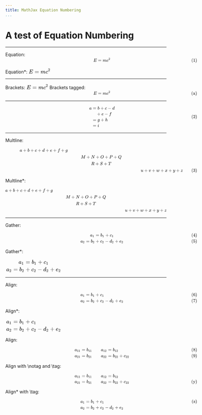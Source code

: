 ```yaml
---
title: MathJax Equation Numbering
...
```


A test of Equation Numbering
============================

------------------------------------------------------------------------

Equation:
<svg xmlns:xlink="http://www.w3.org/1999/xlink" width="100ex" height="3.176ex" style="vertical-align: -1.005ex; max-width: 600;" viewBox="0 -934.9 43055.4 1367.4" role="img" focusable="false" xmlns="http://www.w3.org/2000/svg">
<g stroke="currentColor" fill="currentColor" stroke-width="0" transform="matrix(1 0 0 -1 0 0)">
<g transform="translate(41775,0)">
<g id="mjx-eqn-1" transform="translate(0,-67)">
 <use xlink:href="#MJMAIN-28"></use>
 <use xlink:href="#MJMAIN-31" x="389" y="0"></use>
 <use xlink:href="#MJMAIN-29" x="890" y="0"></use>
</g>
</g>
<g transform="translate(19767,0)">
<g transform="translate(-11,0)">
<g transform="translate(0,-67)">
 <use xlink:href="#MJMATHI-45" x="0" y="0"></use>
 <use xlink:href="#MJMAIN-3D" x="1042" y="0"></use>
 <use xlink:href="#MJMATHI-6D" x="2098" y="0"></use>
<g transform="translate(2977,0)">
 <use xlink:href="#MJMATHI-63" x="0" y="0"></use>
 <use transform="scale(0.707)" xlink:href="#MJMAIN-32" x="613" y="583"></use>
</g>
</g>
</g>
</g>
</g>
</svg>

Equation\*:
<svg xmlns:xlink="http://www.w3.org/1999/xlink" width="8.976ex" height="2.676ex" style="vertical-align: -0.338ex;" viewBox="0 -1006.6 3864.5 1152.1" role="img" focusable="false" xmlns="http://www.w3.org/2000/svg">
<g stroke="currentColor" fill="currentColor" stroke-width="0" transform="matrix(1 0 0 -1 0 0)">
 <use xlink:href="#MJMATHI-45" x="0" y="0"></use>
 <use xlink:href="#MJMAIN-3D" x="1042" y="0"></use>
 <use xlink:href="#MJMATHI-6D" x="2098" y="0"></use>
<g transform="translate(2977,0)">
 <use xlink:href="#MJMATHI-63" x="0" y="0"></use>
 <use transform="scale(0.707)" xlink:href="#MJMAIN-32" x="613" y="583"></use>
</g>
</g>
</svg>

------------------------------------------------------------------------

Brackets:
<svg xmlns:xlink="http://www.w3.org/1999/xlink" width="8.976ex" height="2.676ex" style="vertical-align: -0.338ex;" viewBox="0 -1006.6 3864.5 1152.1" role="img" focusable="false" xmlns="http://www.w3.org/2000/svg">
<g stroke="currentColor" fill="currentColor" stroke-width="0" transform="matrix(1 0 0 -1 0 0)">
 <use xlink:href="#MJMATHI-45" x="0" y="0"></use>
 <use xlink:href="#MJMAIN-3D" x="1042" y="0"></use>
 <use xlink:href="#MJMATHI-6D" x="2098" y="0"></use>
<g transform="translate(2977,0)">
 <use xlink:href="#MJMATHI-63" x="0" y="0"></use>
 <use transform="scale(0.707)" xlink:href="#MJMAIN-32" x="613" y="583"></use>
</g>
</g>
</svg>
Brackets tagged:
<svg xmlns:xlink="http://www.w3.org/1999/xlink" width="100ex" height="3.176ex" style="vertical-align: -1.005ex; max-width: 600;" viewBox="0 -934.9 43055.4 1367.4" role="img" focusable="false" xmlns="http://www.w3.org/2000/svg">
<g stroke="currentColor" fill="currentColor" stroke-width="0" transform="matrix(1 0 0 -1 0 0)">
<g transform="translate(41747,0)">
<g id="mjx-eqn-x" transform="translate(0,-67)">
 <use xlink:href="#MJMAIN-28"></use>
 <use xlink:href="#MJMAIN-78" x="389" y="0"></use>
 <use xlink:href="#MJMAIN-29" x="918" y="0"></use>
</g>
</g>
<g transform="translate(19767,0)">
<g transform="translate(-11,0)">
<g transform="translate(0,-67)">
 <use xlink:href="#MJMATHI-45" x="0" y="0"></use>
 <use xlink:href="#MJMAIN-3D" x="1042" y="0"></use>
 <use xlink:href="#MJMATHI-6D" x="2098" y="0"></use>
<g transform="translate(2977,0)">
 <use xlink:href="#MJMATHI-63" x="0" y="0"></use>
 <use transform="scale(0.707)" xlink:href="#MJMAIN-32" x="613" y="583"></use>
</g>
</g>
</g>
</g>
</g>
</svg>

------------------------------------------------------------------------

<svg xmlns:xlink="http://www.w3.org/1999/xlink" width="100ex" height="11.843ex" style="vertical-align: -5.338ex; max-width: 600;" viewBox="0 -2800.6 43055.4 5098.9" role="img" focusable="false" xmlns="http://www.w3.org/2000/svg">
<g stroke="currentColor" fill="currentColor" stroke-width="0" transform="matrix(1 0 0 -1 0 0)">
<g transform="translate(41775,0)">
<g id="mjx-eqn-2">
 <use xlink:href="#MJMAIN-28"></use>
 <use xlink:href="#MJMAIN-32" x="389" y="0"></use>
 <use xlink:href="#MJMAIN-29" x="890" y="0"></use>
</g>
</g>
<g transform="translate(18690,0)">
<g transform="translate(-11,0)">
<g transform="translate(167,0)">
<g transform="translate(-11,0)">
 <use xlink:href="#MJMATHI-61" x="0" y="1906"></use>
</g>
<g transform="translate(519,0)">
<g transform="translate(0,1906)">
 <use xlink:href="#MJMAIN-3D" x="277" y="0"></use>
 <use xlink:href="#MJMATHI-62" x="1334" y="0"></use>
 <use xlink:href="#MJMAIN-2B" x="1985" y="0"></use>
 <use xlink:href="#MJMATHI-63" x="2986" y="0"></use>
 <use xlink:href="#MJMAIN-2212" x="3642" y="0"></use>
 <use xlink:href="#MJMATHI-64" x="4642" y="0"></use>
</g>
<g transform="translate(0,606)">
 <use xlink:href="#MJMAIN-2B" x="1222" y="0"></use>
 <use xlink:href="#MJMATHI-65" x="2222" y="0"></use>
 <use xlink:href="#MJMAIN-2212" x="2911" y="0"></use>
 <use xlink:href="#MJMATHI-66" x="3912" y="0"></use>
</g>
<g transform="translate(0,-700)">
 <use xlink:href="#MJMAIN-3D" x="277" y="0"></use>
 <use xlink:href="#MJMATHI-67" x="1334" y="0"></use>
 <use xlink:href="#MJMAIN-2B" x="2036" y="0"></use>
 <use xlink:href="#MJMATHI-68" x="3037" y="0"></use>
</g>
<g transform="translate(0,-2006)">
 <use xlink:href="#MJMAIN-3D" x="277" y="0"></use>
 <use xlink:href="#MJMATHI-69" x="1334" y="0"></use>
</g>
</g>
</g>
</g>
</g>
</g>
</svg> 

------------------------------------------------------------------------

Multline:

<svg xmlns:xlink="http://www.w3.org/1999/xlink" width="100ex" height="13.509ex" style="vertical-align: -6.171ex; max-width: 600;" viewBox="0 -3159.4 43055.4 5816.5" role="img" focusable="false" xmlns="http://www.w3.org/2000/svg">
<g stroke="currentColor" fill="currentColor" stroke-width="0" transform="matrix(1 0 0 -1 0 0)">
<g transform="translate(41775,0)">
<g id="mjx-eqn-3" transform="translate(0,-2278)">
 <use xlink:href="#MJMAIN-28"></use>
 <use xlink:href="#MJMAIN-33" x="389" y="0"></use>
 <use xlink:href="#MJMAIN-29" x="890" y="0"></use>
</g>
</g>
<g transform="translate(3234,0)">
<g transform="translate(-11,0)">
<g transform="translate(0,2228)">
 <use xlink:href="#MJMATHI-61" x="0" y="0"></use>
 <use xlink:href="#MJMAIN-2B" x="751" y="0"></use>
 <use xlink:href="#MJMATHI-62" x="1752" y="0"></use>
 <use xlink:href="#MJMAIN-2B" x="2404" y="0"></use>
 <use xlink:href="#MJMATHI-63" x="3404" y="0"></use>
 <use xlink:href="#MJMAIN-2B" x="4060" y="0"></use>
 <use xlink:href="#MJMATHI-64" x="5061" y="0"></use>
 <use xlink:href="#MJMAIN-2B" x="5807" y="0"></use>
 <use xlink:href="#MJMATHI-65" x="6807" y="0"></use>
 <use xlink:href="#MJMAIN-2B" x="7496" y="0"></use>
 <use xlink:href="#MJMATHI-66" x="8497" y="0"></use>
 <use xlink:href="#MJMAIN-2B" x="9269" y="0"></use>
 <use xlink:href="#MJMATHI-67" x="10270" y="0"></use>
</g>
<g transform="translate(13729,722)">
 <use xlink:href="#MJMATHI-4D" x="0" y="0"></use>
 <use xlink:href="#MJMAIN-2B" x="1273" y="0"></use>
 <use xlink:href="#MJMATHI-4E" x="2274" y="0"></use>
 <use xlink:href="#MJMAIN-2B" x="3385" y="0"></use>
 <use xlink:href="#MJMATHI-4F" x="4385" y="0"></use>
 <use xlink:href="#MJMAIN-2B" x="5371" y="0"></use>
 <use xlink:href="#MJMATHI-50" x="6372" y="0"></use>
 <use xlink:href="#MJMAIN-2B" x="7346" y="0"></use>
 <use xlink:href="#MJMATHI-51" x="8346" y="0"></use>
</g>
<g transform="translate(16020,-778)">
 <use xlink:href="#MJMATHI-52" x="0" y="0"></use>
 <use xlink:href="#MJMAIN-2B" x="981" y="0"></use>
 <use xlink:href="#MJMATHI-53" x="1982" y="0"></use>
 <use xlink:href="#MJMAIN-2B" x="2850" y="0"></use>
 <use xlink:href="#MJMATHI-54" x="3850" y="0"></use>
</g>
<g transform="translate(27169,-2278)">
 <use xlink:href="#MJMATHI-75" x="0" y="0"></use>
 <use xlink:href="#MJMAIN-2B" x="794" y="0"></use>
 <use xlink:href="#MJMATHI-76" x="1795" y="0"></use>
 <use xlink:href="#MJMAIN-2B" x="2503" y="0"></use>
 <use xlink:href="#MJMATHI-77" x="3503" y="0"></use>
 <use xlink:href="#MJMAIN-2B" x="4442" y="0"></use>
 <use xlink:href="#MJMATHI-78" x="5443" y="0"></use>
 <use xlink:href="#MJMAIN-2B" x="6238" y="0"></use>
 <use xlink:href="#MJMATHI-79" x="7238" y="0"></use>
 <use xlink:href="#MJMAIN-2B" x="7958" y="0"></use>
 <use xlink:href="#MJMATHI-7A" x="8959" y="0"></use>
</g>
</g>
</g>
</g>
</svg>

Multline*:

<svg xmlns:xlink="http://www.w3.org/1999/xlink" width="84.976ex" height="13.176ex" style="vertical-align: -6.005ex;" viewBox="0 -3087.6 36586.5 5673" role="img" focusable="false" xmlns="http://www.w3.org/2000/svg">
<g stroke="currentColor" fill="currentColor" stroke-width="0" transform="matrix(1 0 0 -1 0 0)">
<g transform="translate(-11,0)">
<g transform="translate(0,2206)">
 <use xlink:href="#MJMATHI-61" x="0" y="0"></use>
 <use xlink:href="#MJMAIN-2B" x="751" y="0"></use>
 <use xlink:href="#MJMATHI-62" x="1752" y="0"></use>
 <use xlink:href="#MJMAIN-2B" x="2404" y="0"></use>
 <use xlink:href="#MJMATHI-63" x="3404" y="0"></use>
 <use xlink:href="#MJMAIN-2B" x="4060" y="0"></use>
 <use xlink:href="#MJMATHI-64" x="5061" y="0"></use>
 <use xlink:href="#MJMAIN-2B" x="5807" y="0"></use>
 <use xlink:href="#MJMATHI-65" x="6807" y="0"></use>
 <use xlink:href="#MJMAIN-2B" x="7496" y="0"></use>
 <use xlink:href="#MJMATHI-66" x="8497" y="0"></use>
 <use xlink:href="#MJMAIN-2B" x="9269" y="0"></use>
 <use xlink:href="#MJMATHI-67" x="10270" y="0"></use>
</g>
<g transform="translate(13729,700)">
 <use xlink:href="#MJMATHI-4D" x="0" y="0"></use>
 <use xlink:href="#MJMAIN-2B" x="1273" y="0"></use>
 <use xlink:href="#MJMATHI-4E" x="2274" y="0"></use>
 <use xlink:href="#MJMAIN-2B" x="3385" y="0"></use>
 <use xlink:href="#MJMATHI-4F" x="4385" y="0"></use>
 <use xlink:href="#MJMAIN-2B" x="5371" y="0"></use>
 <use xlink:href="#MJMATHI-50" x="6372" y="0"></use>
 <use xlink:href="#MJMAIN-2B" x="7346" y="0"></use>
 <use xlink:href="#MJMATHI-51" x="8346" y="0"></use>
</g>
<g transform="translate(16020,-800)">
 <use xlink:href="#MJMATHI-52" x="0" y="0"></use>
 <use xlink:href="#MJMAIN-2B" x="981" y="0"></use>
 <use xlink:href="#MJMATHI-53" x="1982" y="0"></use>
 <use xlink:href="#MJMAIN-2B" x="2850" y="0"></use>
 <use xlink:href="#MJMATHI-54" x="3850" y="0"></use>
</g>
<g transform="translate(27169,-2300)">
 <use xlink:href="#MJMATHI-75" x="0" y="0"></use>
 <use xlink:href="#MJMAIN-2B" x="794" y="0"></use>
 <use xlink:href="#MJMATHI-76" x="1795" y="0"></use>
 <use xlink:href="#MJMAIN-2B" x="2503" y="0"></use>
 <use xlink:href="#MJMATHI-77" x="3503" y="0"></use>
 <use xlink:href="#MJMAIN-2B" x="4442" y="0"></use>
 <use xlink:href="#MJMATHI-78" x="5443" y="0"></use>
 <use xlink:href="#MJMAIN-2B" x="6238" y="0"></use>
 <use xlink:href="#MJMATHI-79" x="7238" y="0"></use>
 <use xlink:href="#MJMAIN-2B" x="7958" y="0"></use>
 <use xlink:href="#MJMATHI-7A" x="8959" y="0"></use>
</g>
</g>
</g>
</svg>

------------------------------------------------------------------------

Gather:

<svg xmlns:xlink="http://www.w3.org/1999/xlink" width="100ex" height="6.176ex" style="vertical-align: -2.505ex; max-width: 600;" viewBox="0 -1580.7 43055.4 2659.1" role="img" focusable="false" xmlns="http://www.w3.org/2000/svg">
<g stroke="currentColor" fill="currentColor" stroke-width="0" transform="matrix(1 0 0 -1 0 0)">
<g transform="translate(41775,0)">
<g id="mjx-eqn-4" transform="translate(0,651)">
 <use xlink:href="#MJMAIN-28"></use>
 <use xlink:href="#MJMAIN-34" x="389" y="0"></use>
 <use xlink:href="#MJMAIN-29" x="890" y="0"></use>
</g>
<g id="mjx-eqn-5" transform="translate(0,-700)">
 <use xlink:href="#MJMAIN-28"></use>
 <use xlink:href="#MJMAIN-35" x="389" y="0"></use>
 <use xlink:href="#MJMAIN-29" x="890" y="0"></use>
</g>
</g>
<g transform="translate(16873,0)">
<g transform="translate(-11,0)">
<g transform="translate(2170,651)">
 <use xlink:href="#MJMATHI-61" x="0" y="0"></use>
 <use transform="scale(0.707)" xlink:href="#MJMAIN-31" x="748" y="-213"></use>
 <use xlink:href="#MJMAIN-3D" x="1261" y="0"></use>
<g transform="translate(2317,0)">
 <use xlink:href="#MJMATHI-62" x="0" y="0"></use>
 <use transform="scale(0.707)" xlink:href="#MJMAIN-31" x="607" y="-213"></use>
</g>
 <use xlink:href="#MJMAIN-2B" x="3423" y="0"></use>
<g transform="translate(4423,0)">
 <use xlink:href="#MJMATHI-63" x="0" y="0"></use>
 <use transform="scale(0.707)" xlink:href="#MJMAIN-31" x="613" y="-213"></use>
</g>
</g>
<g transform="translate(0,-700)">
 <use xlink:href="#MJMATHI-61" x="0" y="0"></use>
 <use transform="scale(0.707)" xlink:href="#MJMAIN-32" x="748" y="-213"></use>
 <use xlink:href="#MJMAIN-3D" x="1261" y="0"></use>
<g transform="translate(2317,0)">
 <use xlink:href="#MJMATHI-62" x="0" y="0"></use>
 <use transform="scale(0.707)" xlink:href="#MJMAIN-32" x="607" y="-213"></use>
</g>
 <use xlink:href="#MJMAIN-2B" x="3423" y="0"></use>
<g transform="translate(4423,0)">
 <use xlink:href="#MJMATHI-63" x="0" y="0"></use>
 <use transform="scale(0.707)" xlink:href="#MJMAIN-32" x="613" y="-213"></use>
</g>
 <use xlink:href="#MJMAIN-2212" x="5533" y="0"></use>
<g transform="translate(6534,0)">
 <use xlink:href="#MJMATHI-64" x="0" y="0"></use>
 <use transform="scale(0.707)" xlink:href="#MJMAIN-32" x="736" y="-213"></use>
</g>
 <use xlink:href="#MJMAIN-2B" x="7730" y="0"></use>
<g transform="translate(8731,0)">
 <use xlink:href="#MJMATHI-65" x="0" y="0"></use>
 <use transform="scale(0.707)" xlink:href="#MJMAIN-32" x="659" y="-213"></use>
</g>
</g>
</g>
</g>
</g>
</svg> 

Gather*:

<svg xmlns:xlink="http://www.w3.org/1999/xlink" width="23.169ex" height="5.843ex" style="vertical-align: -2.338ex;" viewBox="0 -1508.9 9975.5 2515.6" role="img" focusable="false" xmlns="http://www.w3.org/2000/svg">
<g stroke="currentColor" fill="currentColor" stroke-width="0" transform="matrix(1 0 0 -1 0 0)">
<g transform="translate(167,0)">
<g transform="translate(-11,0)">
<g transform="translate(2170,600)">
 <use xlink:href="#MJMATHI-61" x="0" y="0"></use>
 <use transform="scale(0.707)" xlink:href="#MJMAIN-31" x="748" y="-213"></use>
 <use xlink:href="#MJMAIN-3D" x="1261" y="0"></use>
<g transform="translate(2317,0)">
 <use xlink:href="#MJMATHI-62" x="0" y="0"></use>
 <use transform="scale(0.707)" xlink:href="#MJMAIN-31" x="607" y="-213"></use>
</g>
 <use xlink:href="#MJMAIN-2B" x="3423" y="0"></use>
<g transform="translate(4423,0)">
 <use xlink:href="#MJMATHI-63" x="0" y="0"></use>
 <use transform="scale(0.707)" xlink:href="#MJMAIN-31" x="613" y="-213"></use>
</g>
</g>
<g transform="translate(0,-700)">
 <use xlink:href="#MJMATHI-61" x="0" y="0"></use>
 <use transform="scale(0.707)" xlink:href="#MJMAIN-32" x="748" y="-213"></use>
 <use xlink:href="#MJMAIN-3D" x="1261" y="0"></use>
<g transform="translate(2317,0)">
 <use xlink:href="#MJMATHI-62" x="0" y="0"></use>
 <use transform="scale(0.707)" xlink:href="#MJMAIN-32" x="607" y="-213"></use>
</g>
 <use xlink:href="#MJMAIN-2B" x="3423" y="0"></use>
<g transform="translate(4423,0)">
 <use xlink:href="#MJMATHI-63" x="0" y="0"></use>
 <use transform="scale(0.707)" xlink:href="#MJMAIN-32" x="613" y="-213"></use>
</g>
 <use xlink:href="#MJMAIN-2212" x="5533" y="0"></use>
<g transform="translate(6534,0)">
 <use xlink:href="#MJMATHI-64" x="0" y="0"></use>
 <use transform="scale(0.707)" xlink:href="#MJMAIN-32" x="736" y="-213"></use>
</g>
 <use xlink:href="#MJMAIN-2B" x="7730" y="0"></use>
<g transform="translate(8731,0)">
 <use xlink:href="#MJMATHI-65" x="0" y="0"></use>
 <use transform="scale(0.707)" xlink:href="#MJMAIN-32" x="659" y="-213"></use>
</g>
</g>
</g>
</g>
</g>
</svg> 

------------------------------------------------------------------------

Align:

<svg xmlns:xlink="http://www.w3.org/1999/xlink" width="100ex" height="6.176ex" style="vertical-align: -2.505ex; max-width: 600;" viewBox="0 -1580.7 43055.4 2659.1" role="img" focusable="false" xmlns="http://www.w3.org/2000/svg">
<g stroke="currentColor" fill="currentColor" stroke-width="0" transform="matrix(1 0 0 -1 0 0)">
<g transform="translate(41775,0)">
<g id="mjx-eqn-6" transform="translate(0,651)">
 <use xlink:href="#MJMAIN-28"></use>
 <use xlink:href="#MJMAIN-36" x="389" y="0"></use>
 <use xlink:href="#MJMAIN-29" x="890" y="0"></use>
</g>
<g id="mjx-eqn-7" transform="translate(0,-700)">
 <use xlink:href="#MJMAIN-28"></use>
 <use xlink:href="#MJMAIN-37" x="389" y="0"></use>
 <use xlink:href="#MJMAIN-29" x="890" y="0"></use>
</g>
</g>
<g transform="translate(16873,0)">
<g transform="translate(-11,0)">
<g transform="translate(0,651)">
 <use xlink:href="#MJMATHI-61" x="0" y="0"></use>
 <use transform="scale(0.707)" xlink:href="#MJMAIN-31" x="748" y="-213"></use>
</g>
<g transform="translate(0,-700)">
 <use xlink:href="#MJMATHI-61" x="0" y="0"></use>
 <use transform="scale(0.707)" xlink:href="#MJMAIN-32" x="748" y="-213"></use>
</g>
</g>
<g transform="translate(972,0)">
<g transform="translate(0,651)">
 <use xlink:href="#MJMAIN-3D" x="277" y="0"></use>
<g transform="translate(1334,0)">
 <use xlink:href="#MJMATHI-62" x="0" y="0"></use>
 <use transform="scale(0.707)" xlink:href="#MJMAIN-31" x="607" y="-213"></use>
</g>
 <use xlink:href="#MJMAIN-2B" x="2439" y="0"></use>
<g transform="translate(3440,0)">
 <use xlink:href="#MJMATHI-63" x="0" y="0"></use>
 <use transform="scale(0.707)" xlink:href="#MJMAIN-31" x="613" y="-213"></use>
</g>
</g>
<g transform="translate(0,-700)">
 <use xlink:href="#MJMAIN-3D" x="277" y="0"></use>
<g transform="translate(1334,0)">
 <use xlink:href="#MJMATHI-62" x="0" y="0"></use>
 <use transform="scale(0.707)" xlink:href="#MJMAIN-32" x="607" y="-213"></use>
</g>
 <use xlink:href="#MJMAIN-2B" x="2439" y="0"></use>
<g transform="translate(3440,0)">
 <use xlink:href="#MJMATHI-63" x="0" y="0"></use>
 <use transform="scale(0.707)" xlink:href="#MJMAIN-32" x="613" y="-213"></use>
</g>
 <use xlink:href="#MJMAIN-2212" x="4550" y="0"></use>
<g transform="translate(5550,0)">
 <use xlink:href="#MJMATHI-64" x="0" y="0"></use>
 <use transform="scale(0.707)" xlink:href="#MJMAIN-32" x="736" y="-213"></use>
</g>
 <use xlink:href="#MJMAIN-2B" x="6747" y="0"></use>
<g transform="translate(7748,0)">
 <use xlink:href="#MJMATHI-65" x="0" y="0"></use>
 <use transform="scale(0.707)" xlink:href="#MJMAIN-32" x="659" y="-213"></use>
</g>
</g>
</g>
</g>
</g>
</svg>

Align*:

<svg xmlns:xlink="http://www.w3.org/1999/xlink" width="23.169ex" height="5.843ex" style="vertical-align: -2.338ex;" viewBox="0 -1508.9 9975.5 2515.6" role="img" focusable="false" xmlns="http://www.w3.org/2000/svg">
<g stroke="currentColor" fill="currentColor" stroke-width="0" transform="matrix(1 0 0 -1 0 0)">
<g transform="translate(167,0)">
<g transform="translate(-11,0)">
<g transform="translate(0,600)">
 <use xlink:href="#MJMATHI-61" x="0" y="0"></use>
 <use transform="scale(0.707)" xlink:href="#MJMAIN-31" x="748" y="-213"></use>
</g>
<g transform="translate(0,-700)">
 <use xlink:href="#MJMATHI-61" x="0" y="0"></use>
 <use transform="scale(0.707)" xlink:href="#MJMAIN-32" x="748" y="-213"></use>
</g>
</g>
<g transform="translate(972,0)">
<g transform="translate(0,600)">
 <use xlink:href="#MJMAIN-3D" x="277" y="0"></use>
<g transform="translate(1334,0)">
 <use xlink:href="#MJMATHI-62" x="0" y="0"></use>
 <use transform="scale(0.707)" xlink:href="#MJMAIN-31" x="607" y="-213"></use>
</g>
 <use xlink:href="#MJMAIN-2B" x="2439" y="0"></use>
<g transform="translate(3440,0)">
 <use xlink:href="#MJMATHI-63" x="0" y="0"></use>
 <use transform="scale(0.707)" xlink:href="#MJMAIN-31" x="613" y="-213"></use>
</g>
</g>
<g transform="translate(0,-700)">
 <use xlink:href="#MJMAIN-3D" x="277" y="0"></use>
<g transform="translate(1334,0)">
 <use xlink:href="#MJMATHI-62" x="0" y="0"></use>
 <use transform="scale(0.707)" xlink:href="#MJMAIN-32" x="607" y="-213"></use>
</g>
 <use xlink:href="#MJMAIN-2B" x="2439" y="0"></use>
<g transform="translate(3440,0)">
 <use xlink:href="#MJMATHI-63" x="0" y="0"></use>
 <use transform="scale(0.707)" xlink:href="#MJMAIN-32" x="613" y="-213"></use>
</g>
 <use xlink:href="#MJMAIN-2212" x="4550" y="0"></use>
<g transform="translate(5550,0)">
 <use xlink:href="#MJMATHI-64" x="0" y="0"></use>
 <use transform="scale(0.707)" xlink:href="#MJMAIN-32" x="736" y="-213"></use>
</g>
 <use xlink:href="#MJMAIN-2B" x="6747" y="0"></use>
<g transform="translate(7748,0)">
 <use xlink:href="#MJMATHI-65" x="0" y="0"></use>
 <use transform="scale(0.707)" xlink:href="#MJMAIN-32" x="659" y="-213"></use>
</g>
</g>
</g>
</g>
</g>
</svg>

Align:

<svg xmlns:xlink="http://www.w3.org/1999/xlink" width="100ex" height="6.176ex" style="vertical-align: -2.505ex; max-width: 600;" viewBox="0 -1580.7 43055.4 2659.1" role="img" focusable="false" xmlns="http://www.w3.org/2000/svg">
<g stroke="currentColor" fill="currentColor" stroke-width="0" transform="matrix(1 0 0 -1 0 0)">
<g transform="translate(41775,0)">
<g id="mjx-eqn-8" transform="translate(0,651)">
 <use xlink:href="#MJMAIN-28"></use>
 <use xlink:href="#MJMAIN-38" x="389" y="0"></use>
 <use xlink:href="#MJMAIN-29" x="890" y="0"></use>
</g>
<g id="mjx-eqn-9" transform="translate(0,-700)">
 <use xlink:href="#MJMAIN-28"></use>
 <use xlink:href="#MJMAIN-39" x="389" y="0"></use>
 <use xlink:href="#MJMAIN-29" x="890" y="0"></use>
</g>
</g>
<g transform="translate(15559,0)">
<g transform="translate(-11,0)">
<g transform="translate(0,651)">
 <use xlink:href="#MJMATHI-61" x="0" y="0"></use>
<g transform="translate(529,-150)">
 <use transform="scale(0.707)" xlink:href="#MJMAIN-31"></use>
 <use transform="scale(0.707)" xlink:href="#MJMAIN-31" x="500" y="0"></use>
</g>
</g>
<g transform="translate(0,-700)">
 <use xlink:href="#MJMATHI-61" x="0" y="0"></use>
<g transform="translate(529,-150)">
 <use transform="scale(0.707)" xlink:href="#MJMAIN-32"></use>
 <use transform="scale(0.707)" xlink:href="#MJMAIN-31" x="500" y="0"></use>
</g>
</g>
</g>
<g transform="translate(1326,0)">
<g transform="translate(0,651)">
 <use xlink:href="#MJMAIN-3D" x="277" y="0"></use>
<g transform="translate(1334,0)">
 <use xlink:href="#MJMATHI-62" x="0" y="0"></use>
<g transform="translate(429,-150)">
 <use transform="scale(0.707)" xlink:href="#MJMAIN-31"></use>
 <use transform="scale(0.707)" xlink:href="#MJMAIN-31" x="500" y="0"></use>
</g>
</g>
</g>
<g transform="translate(0,-700)">
 <use xlink:href="#MJMAIN-3D" x="277" y="0"></use>
<g transform="translate(1334,0)">
 <use xlink:href="#MJMATHI-62" x="0" y="0"></use>
<g transform="translate(429,-150)">
 <use transform="scale(0.707)" xlink:href="#MJMAIN-32"></use>
 <use transform="scale(0.707)" xlink:href="#MJMAIN-31" x="500" y="0"></use>
</g>
</g>
</g>
</g>
<g transform="translate(5898,0)">
<g transform="translate(0,651)">
 <use xlink:href="#MJMATHI-61" x="0" y="0"></use>
<g transform="translate(529,-150)">
 <use transform="scale(0.707)" xlink:href="#MJMAIN-31"></use>
 <use transform="scale(0.707)" xlink:href="#MJMAIN-32" x="500" y="0"></use>
</g>
</g>
<g transform="translate(0,-700)">
 <use xlink:href="#MJMATHI-61" x="0" y="0"></use>
<g transform="translate(529,-150)">
 <use transform="scale(0.707)" xlink:href="#MJMAIN-32"></use>
 <use transform="scale(0.707)" xlink:href="#MJMAIN-32" x="500" y="0"></use>
</g>
</g>
</g>
<g transform="translate(7235,0)">
<g transform="translate(0,651)">
 <use xlink:href="#MJMAIN-3D" x="277" y="0"></use>
<g transform="translate(1334,0)">
 <use xlink:href="#MJMATHI-62" x="0" y="0"></use>
<g transform="translate(429,-150)">
 <use transform="scale(0.707)" xlink:href="#MJMAIN-31"></use>
 <use transform="scale(0.707)" xlink:href="#MJMAIN-32" x="500" y="0"></use>
</g>
</g>
</g>
<g transform="translate(0,-700)">
 <use xlink:href="#MJMAIN-3D" x="277" y="0"></use>
<g transform="translate(1334,0)">
 <use xlink:href="#MJMATHI-62" x="0" y="0"></use>
<g transform="translate(429,-150)">
 <use transform="scale(0.707)" xlink:href="#MJMAIN-32"></use>
 <use transform="scale(0.707)" xlink:href="#MJMAIN-32" x="500" y="0"></use>
</g>
</g>
 <use xlink:href="#MJMAIN-2B" x="2793" y="0"></use>
<g transform="translate(3794,0)">
 <use xlink:href="#MJMATHI-63" x="0" y="0"></use>
<g transform="translate(433,-150)">
 <use transform="scale(0.707)" xlink:href="#MJMAIN-32"></use>
 <use transform="scale(0.707)" xlink:href="#MJMAIN-32" x="500" y="0"></use>
</g>
</g>
</g>
</g>
</g>
</g>
</svg>

Align with \notag and \tag:

<svg xmlns:xlink="http://www.w3.org/1999/xlink" width="100ex" height="5.843ex" style="vertical-align: -2.338ex; max-width: 600;" viewBox="0 -1508.9 43055.4 2515.6" role="img" focusable="false" xmlns="http://www.w3.org/2000/svg">
<g stroke="currentColor" fill="currentColor" stroke-width="0" transform="matrix(1 0 0 -1 0 0)">
<g transform="translate(41747,0)">
<g id="mjx-eqn-y" transform="translate(0,-675)">
 <use xlink:href="#MJMAIN-28"></use>
 <use xlink:href="#MJMAIN-79" x="389" y="0"></use>
 <use xlink:href="#MJMAIN-29" x="918" y="0"></use>
</g>
</g>
<g transform="translate(15559,0)">
<g transform="translate(-11,0)">
<g transform="translate(0,625)">
 <use xlink:href="#MJMATHI-61" x="0" y="0"></use>
<g transform="translate(529,-150)">
 <use transform="scale(0.707)" xlink:href="#MJMAIN-31"></use>
 <use transform="scale(0.707)" xlink:href="#MJMAIN-31" x="500" y="0"></use>
</g>
</g>
<g transform="translate(0,-675)">
 <use xlink:href="#MJMATHI-61" x="0" y="0"></use>
<g transform="translate(529,-150)">
 <use transform="scale(0.707)" xlink:href="#MJMAIN-32"></use>
 <use transform="scale(0.707)" xlink:href="#MJMAIN-31" x="500" y="0"></use>
</g>
</g>
</g>
<g transform="translate(1326,0)">
<g transform="translate(0,625)">
 <use xlink:href="#MJMAIN-3D" x="277" y="0"></use>
<g transform="translate(1334,0)">
 <use xlink:href="#MJMATHI-62" x="0" y="0"></use>
<g transform="translate(429,-150)">
 <use transform="scale(0.707)" xlink:href="#MJMAIN-31"></use>
 <use transform="scale(0.707)" xlink:href="#MJMAIN-31" x="500" y="0"></use>
</g>
</g>
</g>
<g transform="translate(0,-675)">
 <use xlink:href="#MJMAIN-3D" x="277" y="0"></use>
<g transform="translate(1334,0)">
 <use xlink:href="#MJMATHI-62" x="0" y="0"></use>
<g transform="translate(429,-150)">
 <use transform="scale(0.707)" xlink:href="#MJMAIN-32"></use>
 <use transform="scale(0.707)" xlink:href="#MJMAIN-31" x="500" y="0"></use>
</g>
</g>
</g>
</g>
<g transform="translate(5898,0)">
<g transform="translate(0,625)">
 <use xlink:href="#MJMATHI-61" x="0" y="0"></use>
<g transform="translate(529,-150)">
 <use transform="scale(0.707)" xlink:href="#MJMAIN-31"></use>
 <use transform="scale(0.707)" xlink:href="#MJMAIN-32" x="500" y="0"></use>
</g>
</g>
<g transform="translate(0,-675)">
 <use xlink:href="#MJMATHI-61" x="0" y="0"></use>
<g transform="translate(529,-150)">
 <use transform="scale(0.707)" xlink:href="#MJMAIN-32"></use>
 <use transform="scale(0.707)" xlink:href="#MJMAIN-32" x="500" y="0"></use>
</g>
</g>
</g>
<g transform="translate(7235,0)">
<g transform="translate(0,625)">
 <use xlink:href="#MJMAIN-3D" x="277" y="0"></use>
<g transform="translate(1334,0)">
 <use xlink:href="#MJMATHI-62" x="0" y="0"></use>
<g transform="translate(429,-150)">
 <use transform="scale(0.707)" xlink:href="#MJMAIN-31"></use>
 <use transform="scale(0.707)" xlink:href="#MJMAIN-32" x="500" y="0"></use>
</g>
</g>
</g>
<g transform="translate(0,-675)">
 <use xlink:href="#MJMAIN-3D" x="277" y="0"></use>
<g transform="translate(1334,0)">
 <use xlink:href="#MJMATHI-62" x="0" y="0"></use>
<g transform="translate(429,-150)">
 <use transform="scale(0.707)" xlink:href="#MJMAIN-32"></use>
 <use transform="scale(0.707)" xlink:href="#MJMAIN-32" x="500" y="0"></use>
</g>
</g>
 <use xlink:href="#MJMAIN-2B" x="2793" y="0"></use>
<g transform="translate(3794,0)">
 <use xlink:href="#MJMATHI-63" x="0" y="0"></use>
<g transform="translate(433,-150)">
 <use transform="scale(0.707)" xlink:href="#MJMAIN-32"></use>
 <use transform="scale(0.707)" xlink:href="#MJMAIN-32" x="500" y="0"></use>
</g>
</g>
</g>
</g>
</g>
</g>
</svg>

Align* with \tag:

<svg xmlns:xlink="http://www.w3.org/1999/xlink" width="100ex" height="5.843ex" style="vertical-align: -2.338ex; max-width: 600;" viewBox="0 -1508.9 43055.4 2515.6" role="img" focusable="false" xmlns="http://www.w3.org/2000/svg">
<g stroke="currentColor" fill="currentColor" stroke-width="0" transform="matrix(1 0 0 -1 0 0)">
<g transform="translate(41831,0)">
<g id="mjx-eqn-z" transform="translate(0,625)">
 <use xlink:href="#MJMAIN-28"></use>
 <use xlink:href="#MJMAIN-7A" x="389" y="0"></use>
 <use xlink:href="#MJMAIN-29" x="834" y="0"></use>
</g>
</g>
<g transform="translate(16873,0)">
<g transform="translate(-11,0)">
<g transform="translate(0,625)">
 <use xlink:href="#MJMATHI-61" x="0" y="0"></use>
 <use transform="scale(0.707)" xlink:href="#MJMAIN-31" x="748" y="-213"></use>
</g>
<g transform="translate(0,-726)">
 <use xlink:href="#MJMATHI-61" x="0" y="0"></use>
 <use transform="scale(0.707)" xlink:href="#MJMAIN-32" x="748" y="-213"></use>
</g>
</g>
<g transform="translate(972,0)">
<g transform="translate(0,625)">
 <use xlink:href="#MJMAIN-3D" x="277" y="0"></use>
<g transform="translate(1334,0)">
 <use xlink:href="#MJMATHI-62" x="0" y="0"></use>
 <use transform="scale(0.707)" xlink:href="#MJMAIN-31" x="607" y="-213"></use>
</g>
 <use xlink:href="#MJMAIN-2B" x="2439" y="0"></use>
<g transform="translate(3440,0)">
 <use xlink:href="#MJMATHI-63" x="0" y="0"></use>
 <use transform="scale(0.707)" xlink:href="#MJMAIN-31" x="613" y="-213"></use>
</g>
</g>
<g transform="translate(0,-726)">
 <use xlink:href="#MJMAIN-3D" x="277" y="0"></use>
<g transform="translate(1334,0)">
 <use xlink:href="#MJMATHI-62" x="0" y="0"></use>
 <use transform="scale(0.707)" xlink:href="#MJMAIN-32" x="607" y="-213"></use>
</g>
 <use xlink:href="#MJMAIN-2B" x="2439" y="0"></use>
<g transform="translate(3440,0)">
 <use xlink:href="#MJMATHI-63" x="0" y="0"></use>
 <use transform="scale(0.707)" xlink:href="#MJMAIN-32" x="613" y="-213"></use>
</g>
 <use xlink:href="#MJMAIN-2212" x="4550" y="0"></use>
<g transform="translate(5550,0)">
 <use xlink:href="#MJMATHI-64" x="0" y="0"></use>
 <use transform="scale(0.707)" xlink:href="#MJMAIN-32" x="736" y="-213"></use>
</g>
 <use xlink:href="#MJMAIN-2B" x="6747" y="0"></use>
<g transform="translate(7748,0)">
 <use xlink:href="#MJMATHI-65" x="0" y="0"></use>
 <use transform="scale(0.707)" xlink:href="#MJMAIN-32" x="659" y="-213"></use>
</g>
</g>
</g>
</g>
</g>
</svg>
<svg style="display: none;"><defs id="MathJax_SVG_glyphs"><path stroke-width="1" id="MJMAIN-28" d="M94 250Q94 319 104 381T127 488T164 576T202 643T244 695T277 729T302 750H315H319Q333 750 333 741Q333 738 316 720T275 667T226 581T184 443T167 250T184 58T225 -81T274 -167T316 -220T333 -241Q333 -250 318 -250H315H302L274 -226Q180 -141 137 -14T94 250Z"></path><path stroke-width="1" id="MJMAIN-31" d="M213 578L200 573Q186 568 160 563T102 556H83V602H102Q149 604 189 617T245 641T273 663Q275 666 285 666Q294 666 302 660V361L303 61Q310 54 315 52T339 48T401 46H427V0H416Q395 3 257 3Q121 3 100 0H88V46H114Q136 46 152 46T177 47T193 50T201 52T207 57T213 61V578Z"></path><path stroke-width="1" id="MJMAIN-29" d="M60 749L64 750Q69 750 74 750H86L114 726Q208 641 251 514T294 250Q294 182 284 119T261 12T224 -76T186 -143T145 -194T113 -227T90 -246Q87 -249 86 -250H74Q66 -250 63 -250T58 -247T55 -238Q56 -237 66 -225Q221 -64 221 250T66 725Q56 737 55 738Q55 746 60 749Z"></path><path stroke-width="1" id="MJMATHI-45" d="M492 213Q472 213 472 226Q472 230 477 250T482 285Q482 316 461 323T364 330H312Q311 328 277 192T243 52Q243 48 254 48T334 46Q428 46 458 48T518 61Q567 77 599 117T670 248Q680 270 683 272Q690 274 698 274Q718 274 718 261Q613 7 608 2Q605 0 322 0H133Q31 0 31 11Q31 13 34 25Q38 41 42 43T65 46Q92 46 125 49Q139 52 144 61Q146 66 215 342T285 622Q285 629 281 629Q273 632 228 634H197Q191 640 191 642T193 659Q197 676 203 680H757Q764 676 764 669Q764 664 751 557T737 447Q735 440 717 440H705Q698 445 698 453L701 476Q704 500 704 528Q704 558 697 578T678 609T643 625T596 632T532 634H485Q397 633 392 631Q388 629 386 622Q385 619 355 499T324 377Q347 376 372 376H398Q464 376 489 391T534 472Q538 488 540 490T557 493Q562 493 565 493T570 492T572 491T574 487T577 483L544 351Q511 218 508 216Q505 213 492 213Z"></path><path stroke-width="1" id="MJMAIN-3D" d="M56 347Q56 360 70 367H707Q722 359 722 347Q722 336 708 328L390 327H72Q56 332 56 347ZM56 153Q56 168 72 173H708Q722 163 722 153Q722 140 707 133H70Q56 140 56 153Z"></path><path stroke-width="1" id="MJMATHI-6D" d="M21 287Q22 293 24 303T36 341T56 388T88 425T132 442T175 435T205 417T221 395T229 376L231 369Q231 367 232 367L243 378Q303 442 384 442Q401 442 415 440T441 433T460 423T475 411T485 398T493 385T497 373T500 364T502 357L510 367Q573 442 659 442Q713 442 746 415T780 336Q780 285 742 178T704 50Q705 36 709 31T724 26Q752 26 776 56T815 138Q818 149 821 151T837 153Q857 153 857 145Q857 144 853 130Q845 101 831 73T785 17T716 -10Q669 -10 648 17T627 73Q627 92 663 193T700 345Q700 404 656 404H651Q565 404 506 303L499 291L466 157Q433 26 428 16Q415 -11 385 -11Q372 -11 364 -4T353 8T350 18Q350 29 384 161L420 307Q423 322 423 345Q423 404 379 404H374Q288 404 229 303L222 291L189 157Q156 26 151 16Q138 -11 108 -11Q95 -11 87 -5T76 7T74 17Q74 30 112 181Q151 335 151 342Q154 357 154 369Q154 405 129 405Q107 405 92 377T69 316T57 280Q55 278 41 278H27Q21 284 21 287Z"></path><path stroke-width="1" id="MJMATHI-63" d="M34 159Q34 268 120 355T306 442Q362 442 394 418T427 355Q427 326 408 306T360 285Q341 285 330 295T319 325T330 359T352 380T366 386H367Q367 388 361 392T340 400T306 404Q276 404 249 390Q228 381 206 359Q162 315 142 235T121 119Q121 73 147 50Q169 26 205 26H209Q321 26 394 111Q403 121 406 121Q410 121 419 112T429 98T420 83T391 55T346 25T282 0T202 -11Q127 -11 81 37T34 159Z"></path><path stroke-width="1" id="MJMAIN-32" d="M109 429Q82 429 66 447T50 491Q50 562 103 614T235 666Q326 666 387 610T449 465Q449 422 429 383T381 315T301 241Q265 210 201 149L142 93L218 92Q375 92 385 97Q392 99 409 186V189H449V186Q448 183 436 95T421 3V0H50V19V31Q50 38 56 46T86 81Q115 113 136 137Q145 147 170 174T204 211T233 244T261 278T284 308T305 340T320 369T333 401T340 431T343 464Q343 527 309 573T212 619Q179 619 154 602T119 569T109 550Q109 549 114 549Q132 549 151 535T170 489Q170 464 154 447T109 429Z"></path><path stroke-width="1" id="MJMAIN-78" d="M201 0Q189 3 102 3Q26 3 17 0H11V46H25Q48 47 67 52T96 61T121 78T139 96T160 122T180 150L226 210L168 288Q159 301 149 315T133 336T122 351T113 363T107 370T100 376T94 379T88 381T80 383Q74 383 44 385H16V431H23Q59 429 126 429Q219 429 229 431H237V385Q201 381 201 369Q201 367 211 353T239 315T268 274L272 270L297 304Q329 345 329 358Q329 364 327 369T322 376T317 380T310 384L307 385H302V431H309Q324 428 408 428Q487 428 493 431H499V385H492Q443 385 411 368Q394 360 377 341T312 257L296 236L358 151Q424 61 429 57T446 50Q464 46 499 46H516V0H510H502Q494 1 482 1T457 2T432 2T414 3Q403 3 377 3T327 1L304 0H295V46H298Q309 46 320 51T331 63Q331 65 291 120L250 175Q249 174 219 133T185 88Q181 83 181 74Q181 63 188 55T206 46Q208 46 208 23V0H201Z"></path><path stroke-width="1" id="MJMATHI-61" d="M33 157Q33 258 109 349T280 441Q331 441 370 392Q386 422 416 422Q429 422 439 414T449 394Q449 381 412 234T374 68Q374 43 381 35T402 26Q411 27 422 35Q443 55 463 131Q469 151 473 152Q475 153 483 153H487Q506 153 506 144Q506 138 501 117T481 63T449 13Q436 0 417 -8Q409 -10 393 -10Q359 -10 336 5T306 36L300 51Q299 52 296 50Q294 48 292 46Q233 -10 172 -10Q117 -10 75 30T33 157ZM351 328Q351 334 346 350T323 385T277 405Q242 405 210 374T160 293Q131 214 119 129Q119 126 119 118T118 106Q118 61 136 44T179 26Q217 26 254 59T298 110Q300 114 325 217T351 328Z"></path><path stroke-width="1" id="MJMATHI-62" d="M73 647Q73 657 77 670T89 683Q90 683 161 688T234 694Q246 694 246 685T212 542Q204 508 195 472T180 418L176 399Q176 396 182 402Q231 442 283 442Q345 442 383 396T422 280Q422 169 343 79T173 -11Q123 -11 82 27T40 150V159Q40 180 48 217T97 414Q147 611 147 623T109 637Q104 637 101 637H96Q86 637 83 637T76 640T73 647ZM336 325V331Q336 405 275 405Q258 405 240 397T207 376T181 352T163 330L157 322L136 236Q114 150 114 114Q114 66 138 42Q154 26 178 26Q211 26 245 58Q270 81 285 114T318 219Q336 291 336 325Z"></path><path stroke-width="1" id="MJMAIN-2B" d="M56 237T56 250T70 270H369V420L370 570Q380 583 389 583Q402 583 409 568V270H707Q722 262 722 250T707 230H409V-68Q401 -82 391 -82H389H387Q375 -82 369 -68V230H70Q56 237 56 250Z"></path><path stroke-width="1" id="MJMAIN-2212" d="M84 237T84 250T98 270H679Q694 262 694 250T679 230H98Q84 237 84 250Z"></path><path stroke-width="1" id="MJMATHI-64" d="M366 683Q367 683 438 688T511 694Q523 694 523 686Q523 679 450 384T375 83T374 68Q374 26 402 26Q411 27 422 35Q443 55 463 131Q469 151 473 152Q475 153 483 153H487H491Q506 153 506 145Q506 140 503 129Q490 79 473 48T445 8T417 -8Q409 -10 393 -10Q359 -10 336 5T306 36L300 51Q299 52 296 50Q294 48 292 46Q233 -10 172 -10Q117 -10 75 30T33 157Q33 205 53 255T101 341Q148 398 195 420T280 442Q336 442 364 400Q369 394 369 396Q370 400 396 505T424 616Q424 629 417 632T378 637H357Q351 643 351 645T353 664Q358 683 366 683ZM352 326Q329 405 277 405Q242 405 210 374T160 293Q131 214 119 129Q119 126 119 118T118 106Q118 61 136 44T179 26Q233 26 290 98L298 109L352 326Z"></path><path stroke-width="1" id="MJMATHI-65" d="M39 168Q39 225 58 272T107 350T174 402T244 433T307 442H310Q355 442 388 420T421 355Q421 265 310 237Q261 224 176 223Q139 223 138 221Q138 219 132 186T125 128Q125 81 146 54T209 26T302 45T394 111Q403 121 406 121Q410 121 419 112T429 98T420 82T390 55T344 24T281 -1T205 -11Q126 -11 83 42T39 168ZM373 353Q367 405 305 405Q272 405 244 391T199 357T170 316T154 280T149 261Q149 260 169 260Q282 260 327 284T373 353Z"></path><path stroke-width="1" id="MJMATHI-66" d="M118 -162Q120 -162 124 -164T135 -167T147 -168Q160 -168 171 -155T187 -126Q197 -99 221 27T267 267T289 382V385H242Q195 385 192 387Q188 390 188 397L195 425Q197 430 203 430T250 431Q298 431 298 432Q298 434 307 482T319 540Q356 705 465 705Q502 703 526 683T550 630Q550 594 529 578T487 561Q443 561 443 603Q443 622 454 636T478 657L487 662Q471 668 457 668Q445 668 434 658T419 630Q412 601 403 552T387 469T380 433Q380 431 435 431Q480 431 487 430T498 424Q499 420 496 407T491 391Q489 386 482 386T428 385H372L349 263Q301 15 282 -47Q255 -132 212 -173Q175 -205 139 -205Q107 -205 81 -186T55 -132Q55 -95 76 -78T118 -61Q162 -61 162 -103Q162 -122 151 -136T127 -157L118 -162Z"></path><path stroke-width="1" id="MJMATHI-67" d="M311 43Q296 30 267 15T206 0Q143 0 105 45T66 160Q66 265 143 353T314 442Q361 442 401 394L404 398Q406 401 409 404T418 412T431 419T447 422Q461 422 470 413T480 394Q480 379 423 152T363 -80Q345 -134 286 -169T151 -205Q10 -205 10 -137Q10 -111 28 -91T74 -71Q89 -71 102 -80T116 -111Q116 -121 114 -130T107 -144T99 -154T92 -162L90 -164H91Q101 -167 151 -167Q189 -167 211 -155Q234 -144 254 -122T282 -75Q288 -56 298 -13Q311 35 311 43ZM384 328L380 339Q377 350 375 354T369 368T359 382T346 393T328 402T306 405Q262 405 221 352Q191 313 171 233T151 117Q151 38 213 38Q269 38 323 108L331 118L384 328Z"></path><path stroke-width="1" id="MJMATHI-68" d="M137 683Q138 683 209 688T282 694Q294 694 294 685Q294 674 258 534Q220 386 220 383Q220 381 227 388Q288 442 357 442Q411 442 444 415T478 336Q478 285 440 178T402 50Q403 36 407 31T422 26Q450 26 474 56T513 138Q516 149 519 151T535 153Q555 153 555 145Q555 144 551 130Q535 71 500 33Q466 -10 419 -10H414Q367 -10 346 17T325 74Q325 90 361 192T398 345Q398 404 354 404H349Q266 404 205 306L198 293L164 158Q132 28 127 16Q114 -11 83 -11Q69 -11 59 -2T48 16Q48 30 121 320L195 616Q195 629 188 632T149 637H128Q122 643 122 645T124 664Q129 683 137 683Z"></path><path stroke-width="1" id="MJMATHI-69" d="M184 600Q184 624 203 642T247 661Q265 661 277 649T290 619Q290 596 270 577T226 557Q211 557 198 567T184 600ZM21 287Q21 295 30 318T54 369T98 420T158 442Q197 442 223 419T250 357Q250 340 236 301T196 196T154 83Q149 61 149 51Q149 26 166 26Q175 26 185 29T208 43T235 78T260 137Q263 149 265 151T282 153Q302 153 302 143Q302 135 293 112T268 61T223 11T161 -11Q129 -11 102 10T74 74Q74 91 79 106T122 220Q160 321 166 341T173 380Q173 404 156 404H154Q124 404 99 371T61 287Q60 286 59 284T58 281T56 279T53 278T49 278T41 278H27Q21 284 21 287Z"></path><path stroke-width="1" id="MJMATHI-4D" d="M289 629Q289 635 232 637Q208 637 201 638T194 648Q194 649 196 659Q197 662 198 666T199 671T201 676T203 679T207 681T212 683T220 683T232 684Q238 684 262 684T307 683Q386 683 398 683T414 678Q415 674 451 396L487 117L510 154Q534 190 574 254T662 394Q837 673 839 675Q840 676 842 678T846 681L852 683H948Q965 683 988 683T1017 684Q1051 684 1051 673Q1051 668 1048 656T1045 643Q1041 637 1008 637Q968 636 957 634T939 623Q936 618 867 340T797 59Q797 55 798 54T805 50T822 48T855 46H886Q892 37 892 35Q892 19 885 5Q880 0 869 0Q864 0 828 1T736 2Q675 2 644 2T609 1Q592 1 592 11Q592 13 594 25Q598 41 602 43T625 46Q652 46 685 49Q699 52 704 61Q706 65 742 207T813 490T848 631L654 322Q458 10 453 5Q451 4 449 3Q444 0 433 0Q418 0 415 7Q413 11 374 317L335 624L267 354Q200 88 200 79Q206 46 272 46H282Q288 41 289 37T286 19Q282 3 278 1Q274 0 267 0Q265 0 255 0T221 1T157 2Q127 2 95 1T58 0Q43 0 39 2T35 11Q35 13 38 25T43 40Q45 46 65 46Q135 46 154 86Q158 92 223 354T289 629Z"></path><path stroke-width="1" id="MJMATHI-4E" d="M234 637Q231 637 226 637Q201 637 196 638T191 649Q191 676 202 682Q204 683 299 683Q376 683 387 683T401 677Q612 181 616 168L670 381Q723 592 723 606Q723 633 659 637Q635 637 635 648Q635 650 637 660Q641 676 643 679T653 683Q656 683 684 682T767 680Q817 680 843 681T873 682Q888 682 888 672Q888 650 880 642Q878 637 858 637Q787 633 769 597L620 7Q618 0 599 0Q585 0 582 2Q579 5 453 305L326 604L261 344Q196 88 196 79Q201 46 268 46H278Q284 41 284 38T282 19Q278 6 272 0H259Q228 2 151 2Q123 2 100 2T63 2T46 1Q31 1 31 10Q31 14 34 26T39 40Q41 46 62 46Q130 49 150 85Q154 91 221 362L289 634Q287 635 234 637Z"></path><path stroke-width="1" id="MJMATHI-4F" d="M740 435Q740 320 676 213T511 42T304 -22Q207 -22 138 35T51 201Q50 209 50 244Q50 346 98 438T227 601Q351 704 476 704Q514 704 524 703Q621 689 680 617T740 435ZM637 476Q637 565 591 615T476 665Q396 665 322 605Q242 542 200 428T157 216Q157 126 200 73T314 19Q404 19 485 98T608 313Q637 408 637 476Z"></path><path stroke-width="1" id="MJMATHI-50" d="M287 628Q287 635 230 637Q206 637 199 638T192 648Q192 649 194 659Q200 679 203 681T397 683Q587 682 600 680Q664 669 707 631T751 530Q751 453 685 389Q616 321 507 303Q500 302 402 301H307L277 182Q247 66 247 59Q247 55 248 54T255 50T272 48T305 46H336Q342 37 342 35Q342 19 335 5Q330 0 319 0Q316 0 282 1T182 2Q120 2 87 2T51 1Q33 1 33 11Q33 13 36 25Q40 41 44 43T67 46Q94 46 127 49Q141 52 146 61Q149 65 218 339T287 628ZM645 554Q645 567 643 575T634 597T609 619T560 635Q553 636 480 637Q463 637 445 637T416 636T404 636Q391 635 386 627Q384 621 367 550T332 412T314 344Q314 342 395 342H407H430Q542 342 590 392Q617 419 631 471T645 554Z"></path><path stroke-width="1" id="MJMATHI-51" d="M399 -80Q399 -47 400 -30T402 -11V-7L387 -11Q341 -22 303 -22Q208 -22 138 35T51 201Q50 209 50 244Q50 346 98 438T227 601Q351 704 476 704Q514 704 524 703Q621 689 680 617T740 435Q740 255 592 107Q529 47 461 16L444 8V3Q444 2 449 -24T470 -66T516 -82Q551 -82 583 -60T625 -3Q631 11 638 11Q647 11 649 2Q649 -6 639 -34T611 -100T557 -165T481 -194Q399 -194 399 -87V-80ZM636 468Q636 523 621 564T580 625T530 655T477 665Q429 665 379 640Q277 591 215 464T153 216Q153 110 207 59Q231 38 236 38V46Q236 86 269 120T347 155Q372 155 390 144T417 114T429 82T435 55L448 64Q512 108 557 185T619 334T636 468ZM314 18Q362 18 404 39L403 49Q399 104 366 115Q354 117 347 117Q344 117 341 117T337 118Q317 118 296 98T274 52Q274 18 314 18Z"></path><path stroke-width="1" id="MJMATHI-52" d="M230 637Q203 637 198 638T193 649Q193 676 204 682Q206 683 378 683Q550 682 564 680Q620 672 658 652T712 606T733 563T739 529Q739 484 710 445T643 385T576 351T538 338L545 333Q612 295 612 223Q612 212 607 162T602 80V71Q602 53 603 43T614 25T640 16Q668 16 686 38T712 85Q717 99 720 102T735 105Q755 105 755 93Q755 75 731 36Q693 -21 641 -21H632Q571 -21 531 4T487 82Q487 109 502 166T517 239Q517 290 474 313Q459 320 449 321T378 323H309L277 193Q244 61 244 59Q244 55 245 54T252 50T269 48T302 46H333Q339 38 339 37T336 19Q332 6 326 0H311Q275 2 180 2Q146 2 117 2T71 2T50 1Q33 1 33 10Q33 12 36 24Q41 43 46 45Q50 46 61 46H67Q94 46 127 49Q141 52 146 61Q149 65 218 339T287 628Q287 635 230 637ZM630 554Q630 586 609 608T523 636Q521 636 500 636T462 637H440Q393 637 386 627Q385 624 352 494T319 361Q319 360 388 360Q466 361 492 367Q556 377 592 426Q608 449 619 486T630 554Z"></path><path stroke-width="1" id="MJMATHI-53" d="M308 24Q367 24 416 76T466 197Q466 260 414 284Q308 311 278 321T236 341Q176 383 176 462Q176 523 208 573T273 648Q302 673 343 688T407 704H418H425Q521 704 564 640Q565 640 577 653T603 682T623 704Q624 704 627 704T632 705Q645 705 645 698T617 577T585 459T569 456Q549 456 549 465Q549 471 550 475Q550 478 551 494T553 520Q553 554 544 579T526 616T501 641Q465 662 419 662Q362 662 313 616T263 510Q263 480 278 458T319 427Q323 425 389 408T456 390Q490 379 522 342T554 242Q554 216 546 186Q541 164 528 137T492 78T426 18T332 -20Q320 -22 298 -22Q199 -22 144 33L134 44L106 13Q83 -14 78 -18T65 -22Q52 -22 52 -14Q52 -11 110 221Q112 227 130 227H143Q149 221 149 216Q149 214 148 207T144 186T142 153Q144 114 160 87T203 47T255 29T308 24Z"></path><path stroke-width="1" id="MJMATHI-54" d="M40 437Q21 437 21 445Q21 450 37 501T71 602L88 651Q93 669 101 677H569H659Q691 677 697 676T704 667Q704 661 687 553T668 444Q668 437 649 437Q640 437 637 437T631 442L629 445Q629 451 635 490T641 551Q641 586 628 604T573 629Q568 630 515 631Q469 631 457 630T439 622Q438 621 368 343T298 60Q298 48 386 46Q418 46 427 45T436 36Q436 31 433 22Q429 4 424 1L422 0Q419 0 415 0Q410 0 363 1T228 2Q99 2 64 0H49Q43 6 43 9T45 27Q49 40 55 46H83H94Q174 46 189 55Q190 56 191 56Q196 59 201 76T241 233Q258 301 269 344Q339 619 339 625Q339 630 310 630H279Q212 630 191 624Q146 614 121 583T67 467Q60 445 57 441T43 437H40Z"></path><path stroke-width="1" id="MJMAIN-33" d="M127 463Q100 463 85 480T69 524Q69 579 117 622T233 665Q268 665 277 664Q351 652 390 611T430 522Q430 470 396 421T302 350L299 348Q299 347 308 345T337 336T375 315Q457 262 457 175Q457 96 395 37T238 -22Q158 -22 100 21T42 130Q42 158 60 175T105 193Q133 193 151 175T169 130Q169 119 166 110T159 94T148 82T136 74T126 70T118 67L114 66Q165 21 238 21Q293 21 321 74Q338 107 338 175V195Q338 290 274 322Q259 328 213 329L171 330L168 332Q166 335 166 348Q166 366 174 366Q202 366 232 371Q266 376 294 413T322 525V533Q322 590 287 612Q265 626 240 626Q208 626 181 615T143 592T132 580H135Q138 579 143 578T153 573T165 566T175 555T183 540T186 520Q186 498 172 481T127 463Z"></path><path stroke-width="1" id="MJMATHI-75" d="M21 287Q21 295 30 318T55 370T99 420T158 442Q204 442 227 417T250 358Q250 340 216 246T182 105Q182 62 196 45T238 27T291 44T328 78L339 95Q341 99 377 247Q407 367 413 387T427 416Q444 431 463 431Q480 431 488 421T496 402L420 84Q419 79 419 68Q419 43 426 35T447 26Q469 29 482 57T512 145Q514 153 532 153Q551 153 551 144Q550 139 549 130T540 98T523 55T498 17T462 -8Q454 -10 438 -10Q372 -10 347 46Q345 45 336 36T318 21T296 6T267 -6T233 -11Q189 -11 155 7Q103 38 103 113Q103 170 138 262T173 379Q173 380 173 381Q173 390 173 393T169 400T158 404H154Q131 404 112 385T82 344T65 302T57 280Q55 278 41 278H27Q21 284 21 287Z"></path><path stroke-width="1" id="MJMATHI-76" d="M173 380Q173 405 154 405Q130 405 104 376T61 287Q60 286 59 284T58 281T56 279T53 278T49 278T41 278H27Q21 284 21 287Q21 294 29 316T53 368T97 419T160 441Q202 441 225 417T249 361Q249 344 246 335Q246 329 231 291T200 202T182 113Q182 86 187 69Q200 26 250 26Q287 26 319 60T369 139T398 222T409 277Q409 300 401 317T383 343T365 361T357 383Q357 405 376 424T417 443Q436 443 451 425T467 367Q467 340 455 284T418 159T347 40T241 -11Q177 -11 139 22Q102 54 102 117Q102 148 110 181T151 298Q173 362 173 380Z"></path><path stroke-width="1" id="MJMATHI-77" d="M580 385Q580 406 599 424T641 443Q659 443 674 425T690 368Q690 339 671 253Q656 197 644 161T609 80T554 12T482 -11Q438 -11 404 5T355 48Q354 47 352 44Q311 -11 252 -11Q226 -11 202 -5T155 14T118 53T104 116Q104 170 138 262T173 379Q173 380 173 381Q173 390 173 393T169 400T158 404H154Q131 404 112 385T82 344T65 302T57 280Q55 278 41 278H27Q21 284 21 287Q21 293 29 315T52 366T96 418T161 441Q204 441 227 416T250 358Q250 340 217 250T184 111Q184 65 205 46T258 26Q301 26 334 87L339 96V119Q339 122 339 128T340 136T341 143T342 152T345 165T348 182T354 206T362 238T373 281Q402 395 406 404Q419 431 449 431Q468 431 475 421T483 402Q483 389 454 274T422 142Q420 131 420 107V100Q420 85 423 71T442 42T487 26Q558 26 600 148Q609 171 620 213T632 273Q632 306 619 325T593 357T580 385Z"></path><path stroke-width="1" id="MJMATHI-78" d="M52 289Q59 331 106 386T222 442Q257 442 286 424T329 379Q371 442 430 442Q467 442 494 420T522 361Q522 332 508 314T481 292T458 288Q439 288 427 299T415 328Q415 374 465 391Q454 404 425 404Q412 404 406 402Q368 386 350 336Q290 115 290 78Q290 50 306 38T341 26Q378 26 414 59T463 140Q466 150 469 151T485 153H489Q504 153 504 145Q504 144 502 134Q486 77 440 33T333 -11Q263 -11 227 52Q186 -10 133 -10H127Q78 -10 57 16T35 71Q35 103 54 123T99 143Q142 143 142 101Q142 81 130 66T107 46T94 41L91 40Q91 39 97 36T113 29T132 26Q168 26 194 71Q203 87 217 139T245 247T261 313Q266 340 266 352Q266 380 251 392T217 404Q177 404 142 372T93 290Q91 281 88 280T72 278H58Q52 284 52 289Z"></path><path stroke-width="1" id="MJMATHI-79" d="M21 287Q21 301 36 335T84 406T158 442Q199 442 224 419T250 355Q248 336 247 334Q247 331 231 288T198 191T182 105Q182 62 196 45T238 27Q261 27 281 38T312 61T339 94Q339 95 344 114T358 173T377 247Q415 397 419 404Q432 431 462 431Q475 431 483 424T494 412T496 403Q496 390 447 193T391 -23Q363 -106 294 -155T156 -205Q111 -205 77 -183T43 -117Q43 -95 50 -80T69 -58T89 -48T106 -45Q150 -45 150 -87Q150 -107 138 -122T115 -142T102 -147L99 -148Q101 -153 118 -160T152 -167H160Q177 -167 186 -165Q219 -156 247 -127T290 -65T313 -9T321 21L315 17Q309 13 296 6T270 -6Q250 -11 231 -11Q185 -11 150 11T104 82Q103 89 103 113Q103 170 138 262T173 379Q173 380 173 381Q173 390 173 393T169 400T158 404H154Q131 404 112 385T82 344T65 302T57 280Q55 278 41 278H27Q21 284 21 287Z"></path><path stroke-width="1" id="MJMATHI-7A" d="M347 338Q337 338 294 349T231 360Q211 360 197 356T174 346T162 335T155 324L153 320Q150 317 138 317Q117 317 117 325Q117 330 120 339Q133 378 163 406T229 440Q241 442 246 442Q271 442 291 425T329 392T367 375Q389 375 411 408T434 441Q435 442 449 442H462Q468 436 468 434Q468 430 463 420T449 399T432 377T418 358L411 349Q368 298 275 214T160 106L148 94L163 93Q185 93 227 82T290 71Q328 71 360 90T402 140Q406 149 409 151T424 153Q443 153 443 143Q443 138 442 134Q425 72 376 31T278 -11Q252 -11 232 6T193 40T155 57Q111 57 76 -3Q70 -11 59 -11H54H41Q35 -5 35 -2Q35 13 93 84Q132 129 225 214T340 322Q352 338 347 338Z"></path><path stroke-width="1" id="MJMAIN-34" d="M462 0Q444 3 333 3Q217 3 199 0H190V46H221Q241 46 248 46T265 48T279 53T286 61Q287 63 287 115V165H28V211L179 442Q332 674 334 675Q336 677 355 677H373L379 671V211H471V165H379V114Q379 73 379 66T385 54Q393 47 442 46H471V0H462ZM293 211V545L74 212L183 211H293Z"></path><path stroke-width="1" id="MJMAIN-35" d="M164 157Q164 133 148 117T109 101H102Q148 22 224 22Q294 22 326 82Q345 115 345 210Q345 313 318 349Q292 382 260 382H254Q176 382 136 314Q132 307 129 306T114 304Q97 304 95 310Q93 314 93 485V614Q93 664 98 664Q100 666 102 666Q103 666 123 658T178 642T253 634Q324 634 389 662Q397 666 402 666Q410 666 410 648V635Q328 538 205 538Q174 538 149 544L139 546V374Q158 388 169 396T205 412T256 420Q337 420 393 355T449 201Q449 109 385 44T229 -22Q148 -22 99 32T50 154Q50 178 61 192T84 210T107 214Q132 214 148 197T164 157Z"></path><path stroke-width="1" id="MJMAIN-36" d="M42 313Q42 476 123 571T303 666Q372 666 402 630T432 550Q432 525 418 510T379 495Q356 495 341 509T326 548Q326 592 373 601Q351 623 311 626Q240 626 194 566Q147 500 147 364L148 360Q153 366 156 373Q197 433 263 433H267Q313 433 348 414Q372 400 396 374T435 317Q456 268 456 210V192Q456 169 451 149Q440 90 387 34T253 -22Q225 -22 199 -14T143 16T92 75T56 172T42 313ZM257 397Q227 397 205 380T171 335T154 278T148 216Q148 133 160 97T198 39Q222 21 251 21Q302 21 329 59Q342 77 347 104T352 209Q352 289 347 316T329 361Q302 397 257 397Z"></path><path stroke-width="1" id="MJMAIN-37" d="M55 458Q56 460 72 567L88 674Q88 676 108 676H128V672Q128 662 143 655T195 646T364 644H485V605L417 512Q408 500 387 472T360 435T339 403T319 367T305 330T292 284T284 230T278 162T275 80Q275 66 275 52T274 28V19Q270 2 255 -10T221 -22Q210 -22 200 -19T179 0T168 40Q168 198 265 368Q285 400 349 489L395 552H302Q128 552 119 546Q113 543 108 522T98 479L95 458V455H55V458Z"></path><path stroke-width="1" id="MJMAIN-38" d="M70 417T70 494T124 618T248 666Q319 666 374 624T429 515Q429 485 418 459T392 417T361 389T335 371T324 363L338 354Q352 344 366 334T382 323Q457 264 457 174Q457 95 399 37T249 -22Q159 -22 101 29T43 155Q43 263 172 335L154 348Q133 361 127 368Q70 417 70 494ZM286 386L292 390Q298 394 301 396T311 403T323 413T334 425T345 438T355 454T364 471T369 491T371 513Q371 556 342 586T275 624Q268 625 242 625Q201 625 165 599T128 534Q128 511 141 492T167 463T217 431Q224 426 228 424L286 386ZM250 21Q308 21 350 55T392 137Q392 154 387 169T375 194T353 216T330 234T301 253T274 270Q260 279 244 289T218 306L210 311Q204 311 181 294T133 239T107 157Q107 98 150 60T250 21Z"></path><path stroke-width="1" id="MJMAIN-39" d="M352 287Q304 211 232 211Q154 211 104 270T44 396Q42 412 42 436V444Q42 537 111 606Q171 666 243 666Q245 666 249 666T257 665H261Q273 665 286 663T323 651T370 619T413 560Q456 472 456 334Q456 194 396 97Q361 41 312 10T208 -22Q147 -22 108 7T68 93T121 149Q143 149 158 135T173 96Q173 78 164 65T148 49T135 44L131 43Q131 41 138 37T164 27T206 22H212Q272 22 313 86Q352 142 352 280V287ZM244 248Q292 248 321 297T351 430Q351 508 343 542Q341 552 337 562T323 588T293 615T246 625Q208 625 181 598Q160 576 154 546T147 441Q147 358 152 329T172 282Q197 248 244 248Z"></path><path stroke-width="1" id="MJMAIN-79" d="M69 -66Q91 -66 104 -80T118 -116Q118 -134 109 -145T91 -160Q84 -163 97 -166Q104 -168 111 -168Q131 -168 148 -159T175 -138T197 -106T213 -75T225 -43L242 0L170 183Q150 233 125 297Q101 358 96 368T80 381Q79 382 78 382Q66 385 34 385H19V431H26L46 430Q65 430 88 429T122 428Q129 428 142 428T171 429T200 430T224 430L233 431H241V385H232Q183 385 185 366L286 112Q286 113 332 227L376 341V350Q376 365 366 373T348 383T334 385H331V431H337H344Q351 431 361 431T382 430T405 429T422 429Q477 429 503 431H508V385H497Q441 380 422 345Q420 343 378 235T289 9T227 -131Q180 -204 113 -204Q69 -204 44 -177T19 -116Q19 -89 35 -78T69 -66Z"></path><path stroke-width="1" id="MJMAIN-7A" d="M42 263Q44 270 48 345T53 423V431H393Q399 425 399 415Q399 403 398 402L381 378Q364 355 331 309T265 220L134 41L182 40H206Q254 40 283 46T331 77Q352 105 359 185L361 201Q361 202 381 202H401V196Q401 195 393 103T384 6V0H209L34 1L31 3Q28 8 28 17Q28 30 29 31T160 210T294 394H236Q169 393 152 388Q127 382 113 367Q89 344 82 264V255H42V263Z"></path></defs></svg>